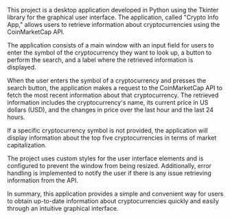 
This project is a desktop application developed in Python using the Tkinter library for the graphical user interface. The application, called "Crypto Info App," allows users to retrieve information about cryptocurrencies using the CoinMarketCap API.

The application consists of a main window with an input field for users to enter the symbol of the cryptocurrency they want to look up, a button to perform the search, and a label where the retrieved information is displayed.

When the user enters the symbol of a cryptocurrency and presses the search button, the application makes a request to the CoinMarketCap API to fetch the most recent information about that cryptocurrency. The retrieved information includes the cryptocurrency's name, its current price in US dollars (USD), and the changes in price over the last hour and the last 24 hours.

If a specific cryptocurrency symbol is not provided, the application will display information about the top five cryptocurrencies in terms of market capitalization.

The project uses custom styles for the user interface elements and is configured to prevent the window from being resized. Additionally, error handling is implemented to notify the user if there is any issue retrieving information from the API.

In summary, this application provides a simple and convenient way for users to obtain up-to-date information about cryptocurrencies quickly and easily through an intuitive graphical interface.
